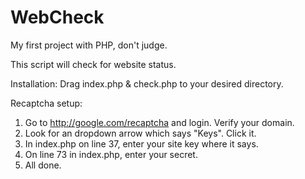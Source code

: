 # WebCheck

My first project with PHP, don't judge. 

This script will check for website status.

Installation:
Drag index.php & check.php to your desired directory.

Recaptcha setup:

1. Go to http://google.com/recaptcha and login. Verify your domain.
2. Look for an dropdown arrow which says "Keys". Click it.
3. In index.php on line 37, enter your site key where it says.
4. On line 73 in index.php, enter your secret.
5. All done.

